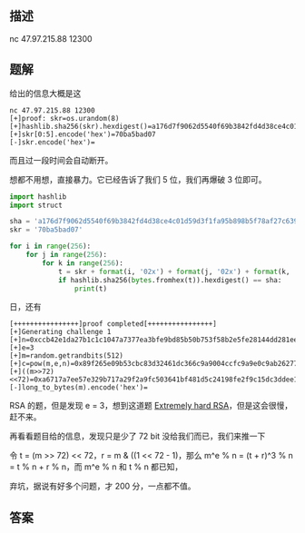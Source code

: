## 描述

nc 47.97.215.88 12300

## 题解

给出的信息大概是这

```
nc 47.97.215.88 12300
[+]proof: skr=os.urandom(8)
[+]hashlib.sha256(skr).hexdigest()=a176d7f9062d5540f69b3842fd4d38ce4c01d59d3f1fa95b898b5f78af27c639
[+]skr[0:5].encode('hex')=70ba5bad07
[-]skr.encode('hex')=
```

而且过一段时间会自动断开。

想都不用想，直接暴力。它已经告诉了我们 5 位，我们再爆破 3 位即可。

```python
import hashlib
import struct

sha = 'a176d7f9062d5540f69b3842fd4d38ce4c01d59d3f1fa95b898b5f78af27c639'
skr = '70ba5bad07'

for i in range(256):
    for j in range(256):
        for k in range(256):
            t = skr + format(i, '02x') + format(j, '02x') + format(k, '02x')
            if hashlib.sha256(bytes.fromhex(t)).hexdigest() == sha:
                print(t)
```

日，还有

```
[++++++++++++++++]proof completed[++++++++++++++++]
[+]Generating challenge 1
[+]n=0xccb42e1da27b1c1c1047a7377ea3bfe9bd85b50b753f58b2e5fe28144dd281ee9940ffc752b9fccde6bff54f90a67de0856239f6dd69f4467bf712551c9cea4d9e4f6e6d8648da48866cfca8845008376438b576227a44ac969e4d12b2f0445a6197874b432995e055b1d4aa09406159fbb051c58d55acf6f1afbbd472a45b75L
[+]e=3
[+]m=random.getrandbits(512)
[+]c=pow(m,e,n)=0x89f265e09b53cbc83d32461dc366c9a9004ccfc9a9e0c9ab26277f0e06d02508d6dfb059425430666ae66b0a21d53c3876086079a80c520ede768269a9055958d2c5f7ce6784a4a9ffc98d96dd5875b55ee26d6952b31fb207cc984a56a5af4052946dcc9d74d2dd77f2f4967ce2e190e469d9e0580b7a26f9aa01b9a780a031L
[+]((m>>72)<<72)=0xa6717a7ee57e329b717a29f2a9fc503641bf481d5c24198fe2f9c15dc3ddee11a184c46b0065b54fa332aebfed130d7d44da249ec51d27000000000000000000L
[-]long_to_bytes(m).encode('hex')=
```

RSA 的题，但是发现 e = 3，想到这道题 [Extremely hard RSA](./Extremely%20hard%20RSA.md)，但是这会很慢，赶不来。

再看看题目给的信息，发现只是少了 72 bit 没给我们而已，我们来推一下

令 t = (m >> 72) << 72，r = m & ((1 << 72 - 1)，那么 m^e % n = (t + r)^3 % n = t % n + r % n，而 m^e % n 和 t % n 都已知，

弃坑，据说有好多个问题，才 200 分，一点都不值。

## 答案
